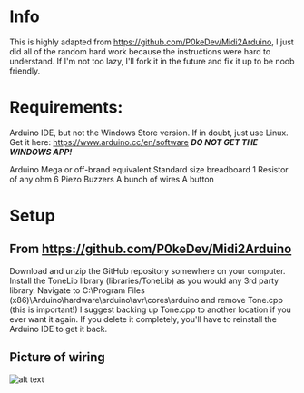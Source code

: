 # Info
This is highly adapted from https://github.com/P0keDev/Midi2Arduino, I just did all of the random hard work because the instructions were hard to understand. If I'm not too lazy, I'll fork it in the future and fix it up to be noob friendly.

# Requirements:
Arduino IDE, but not the Windows Store version. If in doubt, just use Linux.
Get it here: https://www.arduino.cc/en/software
***DO NOT GET THE WINDOWS APP!***

Arduino Mega or off-brand equivalent
Standard size breadboard
1 Resistor of any ohm
6 Piezo Buzzers
A bunch of wires
A button

# Setup

## From https://github.com/P0keDev/Midi2Arduino
  Download and unzip the GitHub repository somewhere on your computer.
  Install the ToneLib library (libraries/ToneLib) as you would any 3rd party library.
  Navigate to C:\Program Files (x86)\Arduino\hardware\arduino\avr\cores\arduino and remove Tone.cpp (this is important!) I suggest backing up Tone.cpp to another  location if you ever want it again. If you delete it completely, you'll have to reinstall the Arduino IDE to get it back.

## Picture of wiring
![alt text](https://github.com/swindlesmccoop/bad-apple-arduino/blob/main/wiring.png?raw=true)
